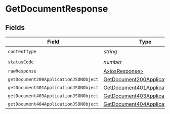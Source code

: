 # GetDocumentResponse


## Fields

| Field                                                                                     | Type                                                                                      | Required                                                                                  | Description                                                                               |
| ----------------------------------------------------------------------------------------- | ----------------------------------------------------------------------------------------- | ----------------------------------------------------------------------------------------- | ----------------------------------------------------------------------------------------- |
| `contentType`                                                                             | *string*                                                                                  | :heavy_check_mark:                                                                        | N/A                                                                                       |
| `statusCode`                                                                              | *number*                                                                                  | :heavy_check_mark:                                                                        | N/A                                                                                       |
| `rawResponse`                                                                             | [AxiosResponse>](https://axios-http.com/docs/res_schema)                                  | :heavy_minus_sign:                                                                        | N/A                                                                                       |
| `getDocument200ApplicationJSONObject`                                                     | [GetDocument200ApplicationJSON](../../models/operations/getdocument200applicationjson.md) | :heavy_minus_sign:                                                                        | OK                                                                                        |
| `getDocument401ApplicationJSONObject`                                                     | [GetDocument401ApplicationJSON](../../models/operations/getdocument401applicationjson.md) | :heavy_minus_sign:                                                                        | Unauthenticated                                                                           |
| `getDocument403ApplicationJSONObject`                                                     | [GetDocument403ApplicationJSON](../../models/operations/getdocument403applicationjson.md) | :heavy_minus_sign:                                                                        | Forbidden                                                                                 |
| `getDocument404ApplicationJSONObject`                                                     | [GetDocument404ApplicationJSON](../../models/operations/getdocument404applicationjson.md) | :heavy_minus_sign:                                                                        | Not Found                                                                                 |